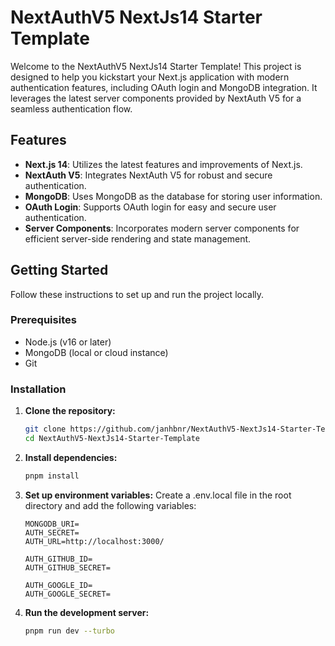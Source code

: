 # NextAuthV5 NextJs14 Starter Template

Welcome to the NextAuthV5 NextJs14 Starter Template! This project is designed to help you kickstart your Next.js application with modern authentication features, including OAuth login and MongoDB integration. It leverages the latest server components provided by NextAuth V5 for a seamless authentication flow.

## Features

- **Next.js 14**: Utilizes the latest features and improvements of Next.js.
- **NextAuth V5**: Integrates NextAuth V5 for robust and secure authentication.
- **MongoDB**: Uses MongoDB as the database for storing user information.
- **OAuth Login**: Supports OAuth login for easy and secure user authentication.
- **Server Components**: Incorporates modern server components for efficient server-side rendering and state management.

## Getting Started

Follow these instructions to set up and run the project locally.

### Prerequisites

- Node.js (v16 or later)
- MongoDB (local or cloud instance)
- Git

### Installation

1. **Clone the repository:**
   ```bash
   git clone https://github.com/janhbnr/NextAuthV5-NextJs14-Starter-Template.git
   cd NextAuthV5-NextJs14-Starter-Template

2. **Install dependencies:**
    ```bash
    pnpm install

3. **Set up environment variables:**
  Create a .env.local file in the root directory and add the following variables:
    ```env
    MONGODB_URI=
    AUTH_SECRET=
    AUTH_URL=http://localhost:3000/
    
    AUTH_GITHUB_ID=
    AUTH_GITHUB_SECRET=
    
    AUTH_GOOGLE_ID=
    AUTH_GOOGLE_SECRET=

4. **Run the development server:**
    ```bash
    pnpm run dev --turbo
